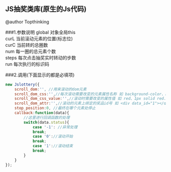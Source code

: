 JS抽奖类库(原生的Js代码)<br/>
---------------------------
@author Topthinking

###1.参数说明
global 对象全局this<br/>
curL  当前滚动元素的位置(标志位)<br/>
curC  当前转的总圈数<br/>
num  每一圈的总元素个数<br/>
steps 每次点击抽奖实时转动的步数<br/>
run 每次执行的标识码<br/>


###2.调用(下面显示的都是必填项)
```Javascript
new Jslottery({
	scroll_dom:'', //用来滚动的dom元素
	scroll_dom_css:'',//每次滚动需要改变的元素属性名称 如 background-color、border...
	scroll_dom_css_value:'',//滚动时需要改变的属性值 如 red、1px solid red...
	scroll_dom_attr:'',//滚动的元素上绑定的奖品id号 如 <div data_id="1"></div> 这里的data-id就是attr 这里的id数字必须是连续的正整数
	stop_position:0, //最终在哪个元素处停止
	callback:function(data){
		//这里进行回调函数的处理
		switch(data.status){
			case '-1': //异常处理
			break;
			case '0'://滚动开始
			break;
			case '1'://滚动结束
			break;
		}
	}
});
